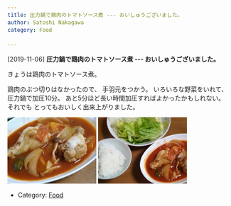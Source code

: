 ```yaml
---
title: 圧力鍋で鶏肉のトマトソース煮 --- おいしゅうございました。
author: Satoshi Nakagawa
category: Food

---
```


[2019-11-06] **圧力鍋で鶏肉のトマトソース煮 --- おいしゅうございました。** 

 きょうは鶏肉のトマトソース煮。

 鶏肉のぶつ切りはなかったので、
手羽元をつかう。
いろいろな野菜をいれて、
圧力鍋で加圧10分。
あと5分ほど長い時間加圧すればよかったかもしれない。
それでも
とってもおいしく出来上がりました。

<a href="/pict/2019-11-06-tfal-1.jpg"><img src="/pict/2019-11-06-tfal-1.jpg" alt="" width="200"/></a>
<a href="/pict/2019-11-06-tfal-2.jpg"><img src="/pict/2019-11-06-tfal-2.jpg" alt="" width="200"/></a>

- Category: [Food](https://merapano.github.io/categories.html#Food)

